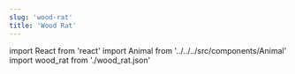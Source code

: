 ```yaml
---
slug: 'wood-rat'
title: 'Wood Rat'
---
```

    
import React from 'react'
import Animal from '../../../src/components/Animal'
import wood_rat from './wood_rat.json'
    
<Animal data={wood_rat} />
